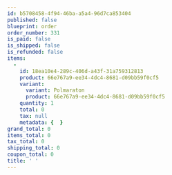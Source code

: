 ```yaml
---
id: b5708458-4f94-46ba-a5a4-96d7ca853404
published: false
blueprint: order
order_number: 331
is_paid: false
is_shipped: false
is_refunded: false
items:
  -
    id: 18ea10e4-289c-406d-a43f-31a759312813
    product: 66e767a9-ee34-4dc4-8681-d09bb59f0cf5
    variant:
      variant: Polmaraton
      product: 66e767a9-ee34-4dc4-8681-d09bb59f0cf5
    quantity: 1
    total: 0
    tax: null
    metadata: {  }
grand_total: 0
items_total: 0
tax_total: 0
shipping_total: 0
coupon_total: 0
title: ' '
---
```

